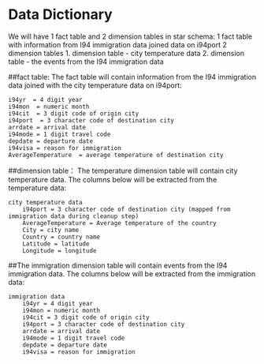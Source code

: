 # Data Dictionary

We will have 1 fact table and 2 dimension tables in star schema:
1 fact table with information from I94 immigration data joined data on i94port 
2 dimension tables 
    1. dimension table - city temperature data
    2. dimension table - the events from the I94 immigration data
    
##fact table:
The fact table will contain information from the I94 immigration data joined with the city temperature data on i94port:

    i94yr  = 4 digit year
    i94mon  = numeric month
    i94cit  = 3 digit code of origin city
    i94port  = 3 character code of destination city
    arrdate = arrival date
    i94mode = 1 digit travel code
    depdate = departure date
    i94visa = reason for immigration
    AverageTemperature  = average temperature of destination city
 
##dimension table：
The temperature dimension table will contain city temperature data. The columns below will be extracted from the temperature data:   

    city temperature data
        i94port = 3 character code of destination city (mapped from immigration data during cleanup step)
        AverageTemperature = Average temperature of the country
        City = city name
        Country = country name
        Latitude = latitude
        Longitude = longitude
        
##The immigration dimension table will contain events from the I94 immigration data. The columns below will be extracted from the immigration data:   

    immigration data
        i94yr = 4 digit year
        i94mon = numeric month
        i94cit = 3 digit code of origin city
        i94port = 3 character code of destination city
        arrdate = arrival date
        i94mode = 1 digit travel code
        depdate = departure date
        i94visa = reason for immigration